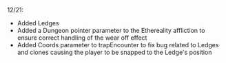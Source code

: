 12/21:

- Added Ledges
- Added a Dungeon pointer parameter to the Ethereality affliction to ensure correct handling of the wear off effect
- Added Coords parameter to trapEncounter to fix bug related to Ledges and clones causing the player to be snapped to the Ledge's position
